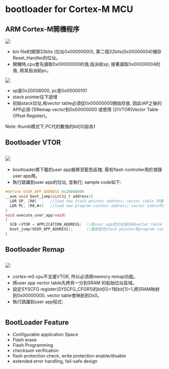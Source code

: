 # bootloader for Cortex-M MCU

## ARM Cortex-M開機程序
![](https://github.com/sammiiT/Study-Report/blob/master/picture/ResetSequence.PNG)
* bin file的開頭32bits (位址0x00000000), 第二個32bits(0x00000004)儲存Reset_Handler的位址。
* 開機時,cpu會先讀取0x00000000的值,指派給sp; 接著讀取0x00000004的值, 將其指派給pc。

![](https://github.com/sammiiT/Study-Report/blob/master/picture/Initial_SP_PC.PNG)
* sp是0x20008000, pc是0x00000101
* stack pointer往下遞增
* 初始stack位址,和vector table必須從0x00000000開始存放, 因此IAP之後的APP必須 (1)Remap vector到0x00000000 或使用 (2)VTOR(Vector Table Offset Register)。

Note: thumb模式下,PC代的數值的bit[0]設為1

## Bootloader VTOR 
![](https://github.com/sammiiT/Study-Report/blob/master/picture/bootloader-VTOR.png)  
-----  
* bootloader將下載的user app搬移至藍色區塊; 需有flash controller用於燒錄user app用。  
* 執行跳躍到user app的位址, 並執行; sample code如下:
```c
#define USER_APP_ADDRESS 0x20000000
__asm void boot_jump(uint32_t address){
  LDR SP, [R0]      //load new stack pointer address; vector table 的第一個記憶體位址(stack bottom)
  LDR PC, [R0,#4]   //load new program counter address; vector table中的第二個記憶體位址(Reset_Handler)
}
void execute_user_app(void) 
{
  SCB->VTOR = APPLICATION_ADDRESS;  //將user app的位址指派給vector table offset register  
  boot_jump(USER_APP_ADDRESS);      //重新設定stack pointer和program counter
}
```
## Bootloader Remap  
![](https://github.com/sammiiT/Study-Report/blob/master/picture/bootloader_remap.png)  
-----  
* cortex-m0 cpu不支援VTOR, 所以必須用memory remap功能。  
* 將user app vector table先拷貝一分到SRAM 的起始位址區域。   
* 設定SYSCFG register(SYSCFG_CFGR1)的bit[0]=1和bit[1]=1,將SRAM映射到0x00000000, vector table會映射到0x0。  
* 執行跳躍到user app程式:  
```c

```




## BootLoader Feature  
* Configurable application Space  
* Flash erase  
* Flash Programming  
* checksum verification  
* flash protection check, write protection enable/disable  
* extended error handling, fail-safe design  


